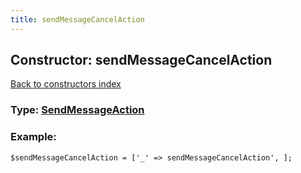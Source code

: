 ```yaml
---
title: sendMessageCancelAction
---
```

## Constructor: sendMessageCancelAction  
[Back to constructors index](index.md)






### Type: [SendMessageAction](../types/SendMessageAction.md)


### Example:

```
$sendMessageCancelAction = ['_' => sendMessageCancelAction', ];
```